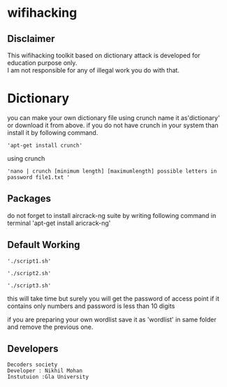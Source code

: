 # wifihacking
## Disclaimer
This wifihacking toolkit  based on dictionary attack is developed for education purpose only.  
I am not responsible for any of illegal work you do with that. 
# Dictionary
you can make your own dictionary file using crunch name it as'dictionary' or download it from above.
if you do not have crunch in your system than install it by following command.
    
    'apt-get install crunch'
 using crunch
    
    'nano | crunch [minimum length] [maximumlength] possible letters in password file1.txt '

## Packages 
do not forget to install aircrack-ng suite by writing following command in terminal 'apt-get install aricrack-ng'
## Default Working 

    './script1.sh'

    './script2.sh'

    './script3.sh'

this will take time but surely you will get the password of access point if it contains only numbers
and password is less than 10 digits

if you are preparing your own wordlist save it as 'wordlist' in same folder and remove the previous one.

## Developers  
    Decoders society
    Developer : Nikhil Mohan  
    Instutuion :Gla University   
 
